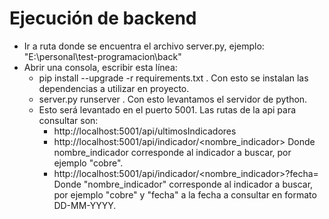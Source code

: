 # Ejecución de backend
- Ir a ruta donde se encuentra el archivo server.py, ejemplo: "E:\personal\test-programacion\back"
- Abrir una consola, escribir esta línea:
    - pip install --upgrade -r requirements.txt . Con esto se instalan las dependencias a utilizar en proyecto.
    - server.py runserver . Con esto levantamos el servidor de python.
    - Esto será levantado en el puerto 5001. Las rutas de la api para consultar son:
        - http://localhost:5001/api/ultimosIndicadores
        - http://localhost:5001/api/indicador/<nombre_indicador> Donde nombre_indicador corresponde al indicador a buscar, por ejemplo "cobre".
        - http://localhost:5001/api/indicador/<nombre_indicador>?fecha=<fecha> Donde "nombre_indicador" corresponde al indicador a buscar, por ejemplo "cobre" y "fecha" a la fecha a consultar en formato DD-MM-YYYY.

